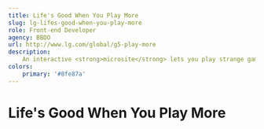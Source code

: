 ```yaml
---
title: Life's Good When You Play More
slug: lg-lifes-good-when-you-play-more
role: Front-end Developer
agency: BBDO
url: http://www.lg.com/global/g5-play-more
description:
    An interactive <strong>microsite</strong> lets you play strange games and watch cat video to kickoff LG's latest phone, the LG G5.
colors:
    primary: '#8fe87a'
---
```


# Life's Good When You Play More
